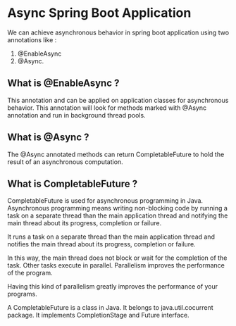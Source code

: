 # Async Spring Boot Application

We can achieve asynchronous behavior in spring boot application using two annotations like :

1) @EnableAsync 
2) @Async.

What is @EnableAsync ?
------------------------------------------------------------------------------------------------------------
This annotation and can be applied on application classes for asynchronous behavior. This annotation will look for methods marked with @Async annotation and run in background thread pools.

What is @Async ? 
------------------------------------------------------------------------------------------------------------
The @Async annotated methods can return CompletableFuture to hold the result of an asynchronous computation.

What is CompletableFuture ?
------------------------------------------------------------------------------------------------------------
CompletableFuture is used for asynchronous programming in Java. Asynchronous programming means writing non-blocking code by running a task on a separate thread than the main application thread and notifying the main thread about its progress, completion or failure.

It runs a task on a separate thread than the main application thread and notifies the main thread about its progress, completion or failure.

In this way, the main thread does not block or wait for the completion of the task. Other tasks execute in parallel. Parallelism improves the performance of the program.

Having this kind of parallelism greatly improves the performance of your programs.

A CompletableFuture is a class in Java. It belongs to java.util.cocurrent package. It implements CompletionStage and Future interface.